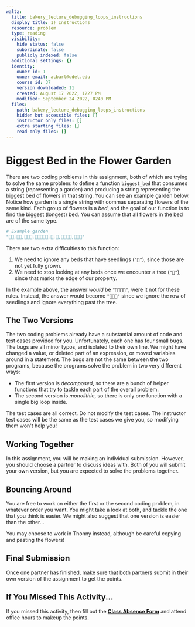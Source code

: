 ```yaml
---
waltz:
  title: bakery_lecture_debugging_loops_instructions
  display title: 1) Instructions
  resource: problem
  type: reading
  visibility:
    hide status: false
    subordinate: false
    publicly indexed: false
  additional settings: {}
  identity:
    owner id: 1
    owner email: acbart@udel.edu
    course id: 37
    version downloaded: 11
    created: August 17 2022, 1227 PM
    modified: September 24 2022, 0240 PM
  files:
    path: bakery_lecture_debugging_loops_instructions
    hidden but accessible files: []
    instructor only files: []
    extra starting files: []
    read-only files: []
---
```

# Biggest Bed in the Flower Garden

There are two coding problems in this assignment, both of which are trying to solve the same problem: to define a function `biggest_bed` that consumes a string (representing a garden) and producing a string representing the biggest bed of flowers in that string. You can see an example garden below. Notice how garden is a single string with commas separating flowers of the same kind. Each group of flowers is a *bed*, and the goal of our function is to find the biggest (longest) bed. You can assume that all flowers in the bed are of the same type.

```python
# Example garden
"🌹🌹,🌷🌷,🌼🌼🌼,🌱🌱🌱🌱🌱,🌳,🌸,🌺🌺🌺🌺,🌻🌻🌻"
```

There are two extra difficulties to this function:

1) We need to ignore any beds that have seedlings (`"🌱"`), since those are not yet fully grown.
2) We need to stop looking at any beds once we encounter a tree (`"🌳"`), since that marks the edge of our property.

In the example above, the answer *would* be `"🌺🌺🌺🌺"`, were it not for these rules. Instead, the answer would become `"🌼🌼🌼"` since we ignore the row of seedlings and ignore everything past the tree.

## The Two Versions

The two coding problems already have a substantial amount of code and test cases provided for you.
Unfortunately, each one has four small bugs.
The bugs are all minor typos, and isolated to their own line. We might have changed a value, or deleted part of an expression, or moved variables around in a statement.
The bugs are not the same between the two programs, because the programs solve the problem in two very different ways:

* The first version is *decomposed*, so there are a bunch of helper functions that try to tackle each part of the overall problem.
* The second version is *monolithic*, so there is only one function with a single big loop inside.

The test cases are all correct. Do not modify the test cases. The instructor test cases will be the same as the test cases we give you, so modifying them won't help you!

## Working Together

In this assignment, you will be making an individual submission.
However, you should choose a partner to discuss ideas with.
Both of you will submit your own version, but you are expected to solve the problems together.

## Bouncing Around

You are free to work on either the first or the second coding problem, in whatever order you want.
You might take a look at both, and tackle the one that you think is easier.
We might also suggest that one version is easier than the other...

You may choose to work in Thonny instead, although be careful copying and pasting the flowers!

## Final Submission

Once one partner has finished, make sure that both partners submit in their own version of the assignment to get the points.

## If You Missed This Activity...

If you missed this activity, then fill out the [**Class Absence Form**](https://udel.instructure.com/courses/1664471/pages/syllabus#class-absence-form) and attend office hours to makeup the points.